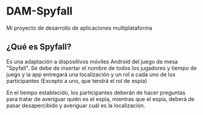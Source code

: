 # DAM-Spyfall
Mi proyecto de desarrollo de aplicaciones multiplataforma

## ¿Qué es Spyfall?
Es una adaptación a dispositivos móviles Android del juego de mesa "Spyfall". Se debe de insertar el nombre de todos los jugadores y tiempo de juego y la app entregará una localización y un rol a cada uno de los participantes (Excepto a uno, que tendrá el rol de espía)

En el tiempo establecido, los participantes deberán de hacer preguntas para tratar de averiguar quién es el espía, mientras que el espía, deberá de pasar desapercibido y averiguar cuál es la localización. 
